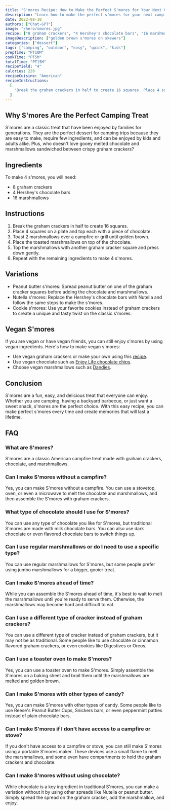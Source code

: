 ```yaml
---
title: "S'mores Recipe: How to Make the Perfect S'mores for Your Next Camping Trip"
description: "Learn how to make the perfect s'mores for your next camping trip with this easy and delicious recipe. Get ready for a gooey, chocolatey, and marshmallowy treat that will have everyone asking for more!"
date: 2022-08-10
authors: ["Chat-GPT"]
image: "/hero/smores.jpg"
recipe: ["8 graham crackers", "4 Hershey's chocolate bars", "16 marshmallows"]
imageDescription: ["golden brown s'mores on skewers"]
categories: ["dessert"]
tags: ["camping", "outdoor", "easy", "quick", "kids"]
prepTime: "PT10M"
cookTime: "PT5M"
totalTime: "PT15M"
recipeYield: "4"
calories: 220
recipeCuisine: "American"
recipeInstructions:
  [
    "Break the graham crackers in half to create 16 squares. Place 4 squares on a plate and top each with a piece of chocolate. Toast 2 marshmallows over a campfire or grill until golden brown and place them on top of the chocolate. Top the marshmallows with another graham cracker square and press down gently. Repeat with the remaining ingredients to make 4 s'mores.",
  ]
---
```


## Why S'mores Are the Perfect Camping Treat

S'mores are a classic treat that have been enjoyed by families for generations. They are the perfect dessert for camping trips because they are easy to make, require few ingredients, and can be enjoyed by kids and adults alike. Plus, who doesn't love gooey melted chocolate and marshmallows sandwiched between crispy graham crackers?

## Ingredients

To make 4 s'mores, you will need:

- 8 graham crackers
- 4 Hershey's chocolate bars
- 16 marshmallows

## Instructions

1. Break the graham crackers in half to create 16 squares.
2. Place 4 squares on a plate and top each with a piece of chocolate.
3. Toast 2 marshmallows over a campfire or grill until golden brown.
4. Place the toasted marshmallows on top of the chocolate.
5. Top the marshmallows with another graham cracker square and press down gently.
6. Repeat with the remaining ingredients to make 4 s'mores.

## Variations

- Peanut butter s'mores: Spread peanut butter on one of the graham cracker squares before adding the chocolate and marshmallows.
- Nutella s'mores: Replace the Hershey's chocolate bars with Nutella and follow the same steps to make the s'mores.
- Cookie s'mores: Use your favorite cookies instead of graham crackers to create a unique and tasty twist on the classic s'mores.

## Vegan S'mores

If you are vegan or have vegan friends, you can still enjoy s'mores by using vegan ingredients. Here's how to make vegan s'mores:

- Use vegan graham crackers or make your own using this [recipe](https://minimalistbaker.com/vegan-graham-crackers/).
- Use vegan chocolate such as [Enjoy Life chocolate chips](https://enjoylifefoods.com/our-foods/chocolate-for-baking/dark-chocolate-morsels/).
- Choose vegan marshmallows such as [Dandies](https://www.amazon.com/Dandies-Marshmallows-Vanilla-10-Ounce/dp/B00FYRGZXG).

## Conclusion

S'mores are a fun, easy, and delicious treat that everyone can enjoy. Whether you are camping, having a backyard barbecue, or just want a sweet snack, s'mores are the perfect choice. With this easy recipe, you can make perfect s'mores every time and create memories that will last a lifetime.

## FAQ

### What are S'mores?

S'mores are a classic American campfire treat made with graham crackers, chocolate, and marshmallows.

### Can I make S'mores without a campfire?

Yes, you can make S'mores without a campfire. You can use a stovetop, oven, or even a microwave to melt the chocolate and marshmallows, and then assemble the S'mores with graham crackers.

### What type of chocolate should I use for S'mores?

You can use any type of chocolate you like for S'mores, but traditional S'mores are made with milk chocolate bars. You can also use dark chocolate or even flavored chocolate bars to switch things up.

### Can I use regular marshmallows or do I need to use a specific type?

You can use regular marshmallows for S'mores, but some people prefer using jumbo marshmallows for a bigger, gooier treat.

### Can I make S'mores ahead of time?

While you can assemble the S'mores ahead of time, it's best to wait to melt the marshmallows until you're ready to serve them. Otherwise, the marshmallows may become hard and difficult to eat.

### Can I use a different type of cracker instead of graham crackers?

You can use a different type of cracker instead of graham crackers, but it may not be as traditional. Some people like to use chocolate or cinnamon flavored graham crackers, or even cookies like Digestives or Oreos.

### Can I use a toaster oven to make S'mores?

Yes, you can use a toaster oven to make S'mores. Simply assemble the S'mores on a baking sheet and broil them until the marshmallows are melted and golden brown.

### Can I make S'mores with other types of candy?

Yes, you can make S'mores with other types of candy. Some people like to use Reese's Peanut Butter Cups, Snickers bars, or even peppermint patties instead of plain chocolate bars.

### Can I make S'mores if I don't have access to a campfire or stove?

If you don't have access to a campfire or stove, you can still make S'mores using a portable S'mores maker. These devices use a small flame to melt the marshmallows, and some even have compartments to hold the graham crackers and chocolate.

### Can I make S'mores without using chocolate?

While chocolate is a key ingredient in traditional S'mores, you can make a variation without it by using other spreads like Nutella or peanut butter. Simply spread the spread on the graham cracker, add the marshmallow, and enjoy.
